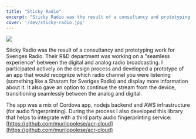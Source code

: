 ```yaml
---
title: "Sticky Radio"
excerpt: "Sticky Radio was the result of a consultancy and prototyping work for Sveriges Radio Ressearch and Development department. The goal was to explore the idea of what could be a \"seamless experience\" between digital and traditional radio broadcasting."
cover: '/dev/sticky-radio.jpg'
---
```


![](/dev/sticky-radio.jpg)

Sticky Radio was the result of a consultancy and prototyping work for Sveriges Radio. Their R&D department was working on a "seamless experience" between the digital and analog radio broadcasting. I participated actively on the design process and developed a prototype of an app that would recognize which radio channel you were listening (something like a Shazam for Sveriges Radio) and display more information about it. It also gave an option to continue the stream from the device, transitioning seamlessly between the analog and digital.

The app was a mix of Cordova app, nodejs backend and AWS infrastructure (for audio fingerprinting). During the process I also developed this library that helps to integrate with a third party audio fingerprinting service: [https://github.com/murilopolese/acr-cloud](https://github.com/murilopolese/acr-cloud)
